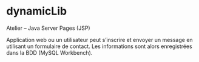 # dynamicLib

Atelier – Java Server Pages (JSP) 
 
Application web  ou un utilisateur peut s’inscrire et envoyer un message en utilisant un formulaire de contact.
Les informations sont alors enregistrées dans la BDD (MySQL Workbench). 
